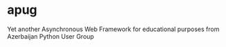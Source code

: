 # apug
Yet another Asynchronous Web Framework for educational purposes from Azerbaijan Python User Group
